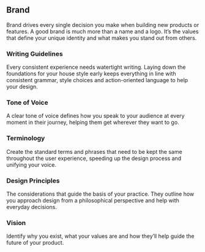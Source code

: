 ## Brand
Brand drives every single decision you make when building new products or features. A good brand is much more than a name and a logo. It’s the values that define your unique identity and what makes you stand out from others.



### Writing Guidelines
Every consistent experience needs watertight writing. Laying down the foundations for your house style early keeps everything in line with consistent grammar, style choices and action-oriented language to help your design.
### Tone of Voice
A clear tone of voice defines how you speak to your audience at every moment in their journey, helping them get wherever they want to go.
### Terminology
Create the standard terms and phrases that need to be kept the same throughout the user experience, speeding up the design process and unifying your voice.

### Design Principles
The considerations that guide the basis of your practice. They outline how you approach design from a philosophical perspective and help with everyday decisions.

### Vision
Identify why you exist, what your values are and how they’ll help guide the future of your product.